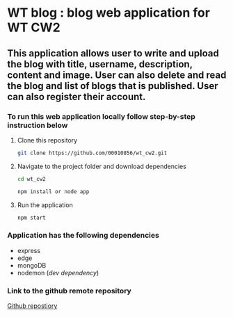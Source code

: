 # WT blog :  blog web application for WT CW2


## This application allows user to write and upload the blog with title, username, description, content and image. User can also delete and read the blog and list of blogs that is published. User can also register their account.

### To run this web application locally follow step-by-step instruction below

1. Clone this repository

   ```bash
   git clone https://github.com/00010856/wt_cw2.git
   ```

2. Navigate to the project folder and download dependencies

   ```bash
   cd wt_cw2
   ```

   ```bash
   npm install or node app
   ```

3. Run the application

   ```bash
   npm start

### Application has the following dependencies
- express
- edge
- mongoDB
- nodemon (_dev dependency_)

### Link to the github remote repository
[Github repostiory](https://github.com/00010856/wt_cw2.git)

